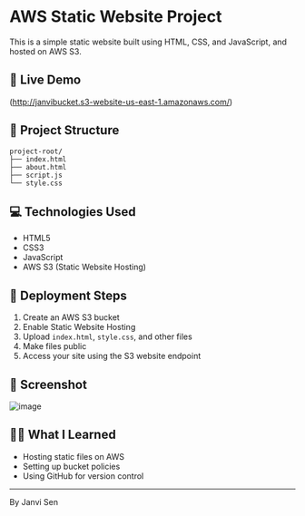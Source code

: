 # AWS Static Website Project

This is a simple static website built using HTML, CSS, and JavaScript, and hosted on AWS S3.

## 🔗 Live Demo

(http://janvibucket.s3-website-us-east-1.amazonaws.com/)

## 📁 Project Structure
```
project-root/
├── index.html
├── about.html
├── script.js
└── style.css
```

## 💻 Technologies Used
- HTML5
- CSS3
- JavaScript
- AWS S3 (Static Website Hosting)

## 🚀 Deployment Steps

1. Create an AWS S3 bucket
2. Enable Static Website Hosting
3. Upload `index.html`, `style.css`, and other files
4. Make files public
5. Access your site using the S3 website endpoint

## 📸 Screenshot
![image](https://github.com/user-attachments/assets/0b0a37a5-909a-44b4-a124-d78ee73f2a3e)


## 🙋‍♂️ What I Learned

- Hosting static files on AWS
- Setting up bucket policies
- Using GitHub for version control

---

By Janvi Sen
